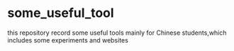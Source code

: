 # some_useful_tool
this repository record some useful tools mainly for Chinese students,which includes some experiments and websites
